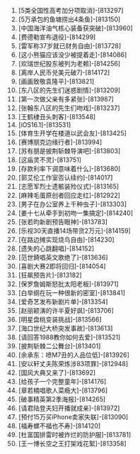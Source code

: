 
1. [5类全国性高考加分项取消]-[813297]
1. [5万承包的鱼塘捞出4条鱼]-[813150]
1. [中国海洋油气核心装备获突破]-[813960]
1. [费德勒宣布退役]-[814299]
1. [雷军称37岁就已财务自由]-[813728]
1. [这小熊猫应该没少被提着走]-[814086]
1. [欢瑞世纪股东被列为老赖]-[814256]
1. [离岸人民币兑美元破7]-[814172]
1. [画画致敬袁隆平]-[813821]
1. [东八区的先生们迷惑剧情]-[813209]
1. [第一次做父亲有多紧张]-[813987]
1. [张翰东八区的先生们吻戏]-[813237]
1. [王鹤棣丑头刺客]-[813548]
1. [iOS16.1]-[813531]
1. [体育生开学在楼道以武会友]-[813425]
1. [赛博朋克边缘行者]-[813994]
1. [苏有朋是披荆斩棘导演吧]-[813803]
1. [这庙灵不灵]-[813751]
1. [存款利率下调意味着什么]-[813680]
1. [郭艾伦工作室否认续约]-[814017]
1. [志愿军烈士遗骸装殓仪式]-[813165]
1. [麻辣毛蛋原创者回应走红]-[812922]
1. [男子在办公室养上千种虫子]-[813303]
1. [姜十七从牵手到初吻一集搞定]-[814240]
1. [张若昀新剧预告眼神]-[813783]
1. [乐视30天直播14场带货2万元]-[814159]
1. [在路边摊实现烧鸟自由]-[814230]
1. [遗失的心跳翻唱]-[814152]
1. [范世錡唱英文歌绝了]-[813636]
1. [喜剧大赛2即将回归]-[814054]
1. [狂飙预告片]-[813182]
1. [保罗詹姆斯怒批太阳老板]-[813971]
1. [白举纲在玩一种很新的密室]-[813841]
1. [爱奇艺发布新剧片单]-[813354]
1. [赵丽颖演的许半夏好飒]-[813706]
1. [明星盘桃变装挑战]-[813566]
1. [海口世纪大桥突发事故]-[813613]
1. [请回答1988教你如何去爱]-[813521]
1. [披荆斩棘二公舞台]-[813401]
1. [余承东：喷M7丑的人品位低]-[813926]
1. [安以轩丈夫陈荣炼涉83项罪]-[812948]
1. [国风大典又来了]-[813692]
1. [给孩子一个完整童年]-[814176]
1. [章若楠唱歌人菜瘾大]-[813796]
1. [破事精英第2季海报]-[814265]
1. [请君陆登夫妇开播就成亲]-[813972]
1. [预付15万买iPhone卖家失联]-[813090]
1. [福寿螺不福也不寿]-[814120]
1. [杜富国排雷时被炸烂的防护服]-[813781]
1. [王一博长空之王打架戏花絮]-[813358]